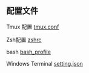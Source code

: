 ## 配置文件

Tmux 配置  [tmux.conf](tmux.conf) 

Zsh配置 [zshrc](zshrc) 

bash  [bash_profile](bash_profile) 

Windows Terminal  [setting.json](setting.json) 

